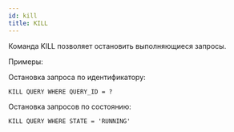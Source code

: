```yaml
---
id: kill
title: KILL
---
```


Команда KILL позволяет остановить выполняющиеся запросы.

Примеры:

Остановка запроса по идентификатору:

`KILL QUERY WHERE QUERY_ID = ?`

Остановка запросов по состоянию:

`KILL QUERY WHERE STATE = 'RUNNING'`
